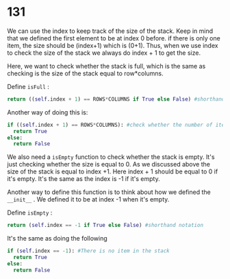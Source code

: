 # 131

We can use the index to keep track of the size of the stack. Keep in mind that we defined the first element to be at index 0 before. if there is only one item, the size should be \(index+1\) which is \(0+1\). Thus, when we use index to check the size of the stack we always do index + 1 to get the size.

Here, we want to check whether the stack is full, which is the same as checking is the size of the stack equal to row\*columns.

Define `isFull` :

```python
return ((self.index + 1) == ROWS*COLUMNS if True else False) #shorthand notation
```

Another way of doing this is:

```python
if ((self.index + 1) == ROWS*COLUMNS): #check whether the number of items is equal to the size of the stack
  return True
else:
  return False
```

We also need a `isEmpty` function to check whether the stack is empty. It's just checking whether the size is equal to 0. As we discussed above the size of the stack is equal to index +1. Here index + 1 should be equal to 0 if it's empty. It's the same as the index is -1 if it's empty.

Another way to define this function is to think about how we defined the `__init__` . We defined it to be at index -1 when it's empty.

Define `isEmpty` :

```python
return (self.index == -1 if True else False) #shorthand notation
```

It's the same as doing the following

```python
if (self.index == -1): #There is no item in the stack
  return True
else:
  return False
```

